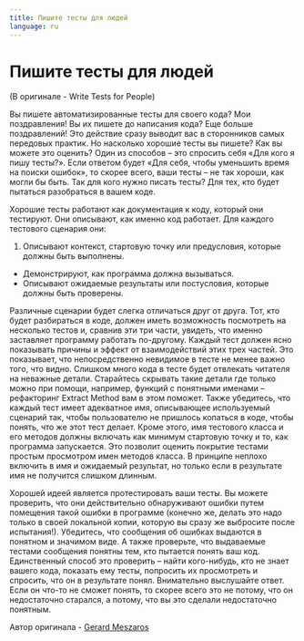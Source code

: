 ```yaml
---
title: Пишите тесты для людей
language: ru
---
```


# Пишите тесты для людей
(В оригинале - Write Tests for People)

Вы пишете автоматизированные тесты для своего кода? Мои поздравления! Вы их пишете до написания кода? Еще больше поздравлений! Это действие сразу выводит вас в сторонников самых передовых практик. Но насколько хорошие тесты вы пишете? Как вы можете это оценить? Один из способов – это спросить себя «Для кого я пишу тесты?». Если ответом будет «Для себя, чтобы уменьшить время на поиски ошибок», то скорее всего, ваши тесты – не так хороши, как могли бы быть. Так для кого нужно писать тесты? Для тех, кто будет пытаться разобраться в вашем коде.

Хорошие тесты работают как документация к коду, который они тестируют. Они описывают, как именно код работает. Для каждого тестового сценария они:

1. Описывают контекст, стартовую точку или предусловия, которые должны быть выполнены.
- Демонстрируют, как программа должна вызываться.
- Описывают ожидаемые результаты или постусловия, которые должны быть проверены.

Различные сценарии будет слегка отличаться друг от друга. Тот, кто будет разбираться в коде, должен иметь возможность посмотреть на несколько тестов и, сравнив эти три части, увидеть, что именно заставляет программу работать по-другому. Каждый тест должен ясно показывать причины и эффект от взаимодействий этих трех частей. Это показывает, что непосредственно невидимое в тесте не менее важно того, что видно. Слишком много кода в тесте будет отвлекать читателя на неважные детали. Старайтесь скрывать такие детали где только можно при помощи, например, функций с понятными именами – рефакторинг Extract Method вам в этом поможет. Также убедитесь, что каждый тест имеет адекватное имя, описывающее используемый сценарий так, чтобы пользователю не пришлось копаться в коде, чтобы понять, что же этот тест делает. Кроме этого, имя тестового класса и его методов должны включать как минимум стартовую точку и то, как программа запускается. Это позволит оценить покрытие тестами простым просмотром имен методов класса. В принципе неплохо включить в имя и ожидаемый результат, но только если в результате имя не получится слишком длинным.

Хорошей идеей является протестировать ваши тесты. Вы можете проверить, что они действительно обнаруживают ошибки путем помещения такой ошибки в программе (конечно же, делать это надо только в своей локальной копии, которую вы сразу же выбросите после испытания!). Убедитесь, что сообщения об ошибках выдаются в понятном и значимом виде. А также проверьте, что выдаваемые тестами сообщения понятны тем, кто пытается понять ваш код. Единственный способ это проверить – найти кого-нибудь, кто не знает вашего кода, показать ему тесты, попросить их просмотреть и спросить, что он в результате понял. Внимательно выслушайте ответ. Если он что-то не сможет понять, то скорее всего это не потому, что он недостаточно старался, а потому, что вы это сделали недостаточно понятным.

Автор оригинала - [Gerard Meszaros](http://programmer.97things.oreilly.com/wiki/index.php/Gerard_Meszaros)